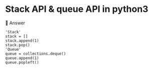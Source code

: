 # Stack API & queue API in python3

🎉 Answer
```python3
'Stack'
stack = []
stack.append(1)
stack.pop()
'Queue'
queue = collections.deque()
queue.append(1)
queue.popleft()
```
